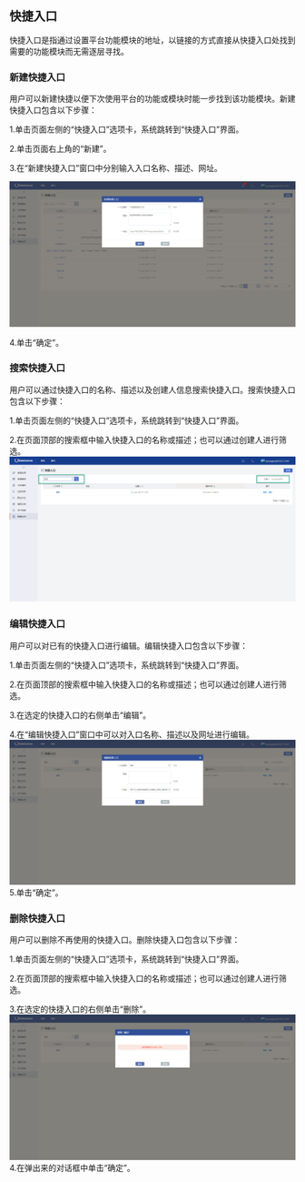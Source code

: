 ## 快捷入口
快捷入口是指通过设置平台功能模块的地址，以链接的方式直接从快捷入口处找到需要的功能模块而无需逐层寻找。

### 新建快捷入口
用户可以新建快捷以便下次使用平台的功能或模块时能一步找到该功能模块。新建快捷入口包含以下步骤：

1.单击页面左侧的“快捷入口”选项卡，系统跳转到“快捷入口”界面。

2.单击页面右上角的“新建”。

3.在“新建快捷入口”窗口中分别输入入口名称、描述、网址。

![](/assets/新建快捷入口.png)

4.单击“确定”。

### 搜索快捷入口
用户可以通过快捷入口的名称、描述以及创建人信息搜索快捷入口。搜索快捷入口包含以下步骤：

1.单击页面左侧的“快捷入口”选项卡，系统跳转到“快捷入口”界面。

2.在页面顶部的搜索框中输入快捷入口的名称或描述；也可以通过创建人进行筛选。
![](/assets/搜索快捷入口.png)

### 编辑快捷入口
用户可以对已有的快捷入口进行编辑。编辑快捷入口包含以下步骤：

1.单击页面左侧的“快捷入口”选项卡，系统跳转到“快捷入口”界面。

2.在页面顶部的搜索框中输入快捷入口的名称或描述；也可以通过创建人进行筛选。

3.在选定的快捷入口的右侧单击“编辑”。

4.在“编辑快捷入口”窗口中可以对入口名称、描述以及网址进行编辑。
![](/assets/编辑快捷入口.png)
5.单击“确定”。

### 删除快捷入口
用户可以删除不再使用的快捷入口。删除快捷入口包含以下步骤：

1.单击页面左侧的“快捷入口”选项卡，系统跳转到“快捷入口”界面。

2.在页面顶部的搜索框中输入快捷入口的名称或描述；也可以通过创建人进行筛选。

3.在选定的快捷入口的右侧单击“删除”。
![](/assets/删除快捷入口.png)
4.在弹出来的对话框中单击“确定”。











